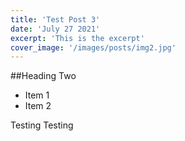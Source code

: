 ```yaml
---
title: 'Test Post 3'
date: 'July 27 2021'
excerpt: 'This is the excerpt'
cover_image: '/images/posts/img2.jpg'
---
```


##Heading Two

* Item 1
* Item 2

Testing Testing